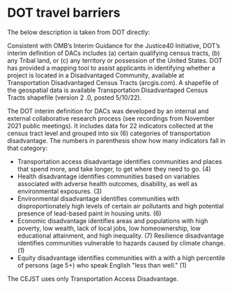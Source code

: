 # DOT travel barriers

The below description is taken from DOT directly:

Consistent with OMB’s Interim Guidance for the Justice40 Initiative, DOT’s interim definition of DACs includes (a) certain qualifying census tracts, (b) any Tribal land, or (c) any territory or possession of the United States. DOT has provided a mapping tool to assist applicants in identifying whether a project is located in a Disadvantaged Community, available at Transportation Disadvantaged Census Tracts (arcgis.com). A shapefile of the geospatial data is available  Transportation Disadvantaged Census Tracts shapefile (version 2 .0, posted 5/10/22).

The DOT interim definition for DACs was developed by an internal and external collaborative research process (see recordings from November 2021 public meetings). It includes data for 22 indicators collected at the census tract level and grouped into six (6) categories of transportation disadvantage. The numbers in parenthesis show how many indicators fall in that category:

- Transportation access disadvantage identifies communities and places that spend more, and take longer, to get where they need to go. (4)
- Health disadvantage identifies communities based on variables associated with adverse health outcomes, disability, as well as environmental exposures. (3)
- Environmental disadvantage identifies communities with disproportionately high levels of certain air pollutants and high potential presence of lead-based paint in housing units. (6)
- Economic disadvantage identifies areas and populations with high poverty, low wealth, lack of local jobs, low homeownership, low educational attainment, and high inequality. (7)
Resilience disadvantage identifies communities vulnerable to hazards caused by climate change. (1)
- Equity disadvantage identifies communities with a with a high percentile of persons (age 5+) who speak English "less than well." (1)

The CEJST uses only Transportation Access Disadvantage.
